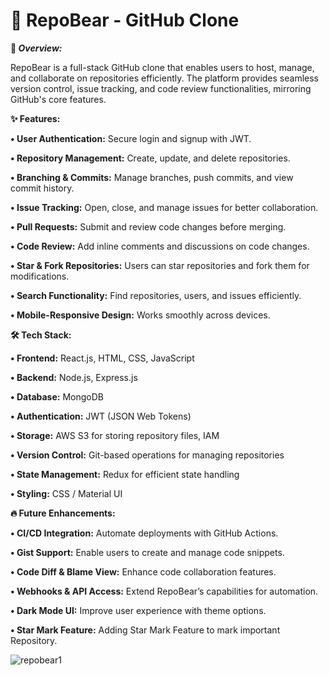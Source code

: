 # **🐻 RepoBear - GitHub Clone**

**🚀 _Overview:_**

RepoBear is a full-stack GitHub clone that enables users to host, manage, and collaborate on repositories efficiently. The platform provides seamless version control, issue tracking, and code review functionalities, mirroring GitHub's core features.

**✨ Features:**

**•	User Authentication:** Secure login and signup with JWT.

**•	Repository Management:** Create, update, and delete repositories.

**•	Branching & Commits:** Manage branches, push commits, and view commit history.

**•	Issue Tracking:** Open, close, and manage issues for better collaboration.

**•	Pull Requests:** Submit and review code changes before merging.

**•	Code Review:** Add inline comments and discussions on code changes.

**•	Star & Fork Repositories:** Users can star repositories and fork them for modifications.

**•	Search Functionality:** Find repositories, users, and issues efficiently.

**•	Mobile-Responsive Design:** Works smoothly across devices.

**🛠️ Tech Stack:**

**•	Frontend:** React.js, HTML, CSS, JavaScript

**•	Backend:** Node.js, Express.js

**•	Database:** MongoDB

**•	Authentication:** JWT (JSON Web Tokens)

**•	Storage:** AWS S3 for storing repository files, IAM

**•	Version Control:** Git-based operations for managing repositories

**•	State Management:** Redux for efficient state handling

**•	Styling:** CSS / Material UI

**🔥 Future Enhancements:**

**•	CI/CD Integration:** Automate deployments with GitHub Actions.

**•	Gist Support:** Enable users to create and manage code snippets.

**•	Code Diff & Blame View:** Enhance code collaboration features.

**•	Webhooks & API Access:** Extend RepoBear’s capabilities for automation.

**•	Dark Mode UI:** Improve user experience with theme options.

**•	Star Mark Feature:** Adding Star Mark Feature to mark important Repository.

![repobear1](https://github.com/user-attachments/assets/f2a73152-7f3b-4257-89a3-f2dc727770ad)

